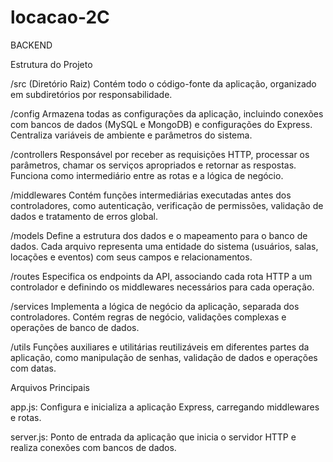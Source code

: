 # locacao-2C

BACKEND

Estrutura do Projeto

/src (Diretório Raiz)
Contém todo o código-fonte da aplicação, organizado em subdiretórios por responsabilidade.

/config
Armazena todas as configurações da aplicação, incluindo conexões com bancos de dados (MySQL e MongoDB) e configurações do Express. Centraliza variáveis de ambiente e parâmetros do sistema.

/controllers
Responsável por receber as requisições HTTP, processar os parâmetros, chamar os serviços apropriados e retornar as respostas. Funciona como intermediário entre as rotas e a lógica de negócio.

/middlewares
Contém funções intermediárias executadas antes dos controladores, como autenticação, verificação de permissões, validação de dados e tratamento de erros global.

/models
Define a estrutura dos dados e o mapeamento para o banco de dados. Cada arquivo representa uma entidade do sistema (usuários, salas, locações e eventos) com seus campos e relacionamentos.

/routes
Especifica os endpoints da API, associando cada rota HTTP a um controlador e definindo os middlewares necessários para cada operação.

/services
Implementa a lógica de negócio da aplicação, separada dos controladores. Contém regras de negócio, validações complexas e operações de banco de dados.

/utils
Funções auxiliares e utilitárias reutilizáveis em diferentes partes da aplicação, como manipulação de senhas, validação de dados e operações com datas.

Arquivos Principais

app.js: Configura e inicializa a aplicação Express, carregando middlewares e rotas.

server.js: Ponto de entrada da aplicação que inicia o servidor HTTP e realiza conexões com bancos de dados.
